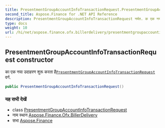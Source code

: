 ```yaml
---
title: PresentmentGroupAccountInfoTransactionRequest.PresentmentGroupAccountInfoTransactionRequest
second_title: Aspose.Finance for .NET API Reference
description: PresentmentGroupAccountInfoTransactionRequest नर्मत. क एक नय उदहरण शुरू करत हैPresentmentGroupAccountInfoTransactionRequest वर्ग.
type: docs
weight: 10
url: /hi/net/aspose.finance.ofx.billerdelivery/presentmentgroupaccountinfotransactionrequest/presentmentgroupaccountinfotransactionrequest/
---
```

## PresentmentGroupAccountInfoTransactionRequest constructor

का एक नया उदाहरण शुरू करता है[`PresentmentGroupAccountInfoTransactionRequest`](../) वर्ग.

```csharp
public PresentmentGroupAccountInfoTransactionRequest()
```

### यह सभी देखें

* class [PresentmentGroupAccountInfoTransactionRequest](../)
* नाम स्थान [Aspose.Finance.Ofx.BillerDelivery](../../presentmentgroupaccountinfotransactionrequest/)
* सभा [Aspose.Finance](../../../)


